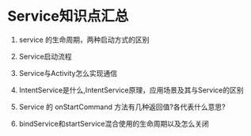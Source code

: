 # Service知识点汇总

1. service 的生命周期，两种启动方式的区别

2. Service启动流程

3. Service与Activity怎么实现通信

4. IntentService是什么,IntentService原理，应用场景及其与Service的区别

5. Service 的 onStartCommand 方法有几种返回值?各代表什么意思?

6. bindService和startService混合使用的生命周期以及怎么关闭

